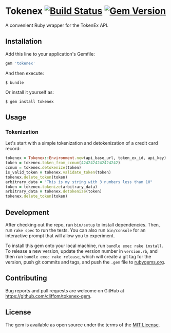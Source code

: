 # Tokenex [![Build Status](https://travis-ci.org/cliffom/tokenex-gem.svg?branch=master)](https://travis-ci.org/cliffom/tokenex-gem) [![Gem Version](https://badge.fury.io/rb/tokenex.svg)](https://badge.fury.io/rb/tokenex)

A convenient Ruby wrapper for the TokenEx API.

## Installation

Add this line to your application's Gemfile:

```ruby
gem 'tokenex'
```

And then execute:

    $ bundle

Or install it yourself as:

    $ gem install tokenex

## Usage

### Tokenization

Let's start with a simple tokenization and detokenization of a credit card record:

```ruby
tokenex = Tokenex::Environment.new(api_base_url, token_ex_id, api_key)
token = tokenex.token_from_ccnum(4242424242424242)
ccnum = tokenex.detokenize(token)
is_valid_token = tokenex.validate_token(token)
tokenex.delete_token(token)
arbitrary_data = "This is my string with 3 numbers less than 10"
token = tokenex.tokenize(arbitrary_data)
arbitrary_data = tokenex.detokenize(token)
tokenex.delete_token(token)
```

## Development

After checking out the repo, run `bin/setup` to install dependencies. Then, run `rake spec` to run the tests. You can also run `bin/console` for an interactive prompt that will allow you to experiment.

To install this gem onto your local machine, run `bundle exec rake install`. To release a new version, update the version number in `version.rb`, and then run `bundle exec rake release`, which will create a git tag for the version, push git commits and tags, and push the `.gem` file to [rubygems.org](https://rubygems.org).

## Contributing

Bug reports and pull requests are welcome on GitHub at https://github.com/cliffom/tokenex-gem.


## License

The gem is available as open source under the terms of the [MIT License](http://opensource.org/licenses/MIT).

